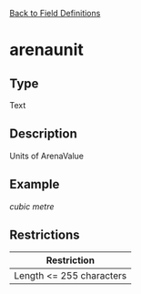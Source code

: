 [Back to Field Definitions](../../field_definition_overview)
# arenaunit

## Type
Text

## Description


Units of ArenaValue
## Example
*cubic metre*

## Restrictions
| Restriction |
| :---------: |
| Length <= 255 characters |

